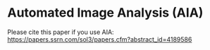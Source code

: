 # Automated Image Analysis (AIA)

Please cite this paper if you use AIA: https://papers.ssrn.com/sol3/papers.cfm?abstract_id=4189586

